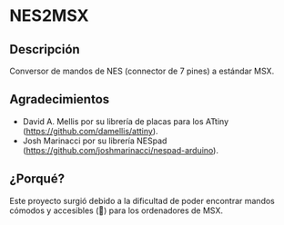 # NES2MSX

## Descripción
Conversor de mandos de NES (connector de 7 pines) a estándar MSX.

## Agradecimientos
- David A. Mellis por su librería de placas para los ATtiny (https://github.com/damellis/attiny).
- Josh Marinacci por su librería NESpad (https://github.com/joshmarinacci/nespad-arduino).

## ¿Porqué?
Este proyecto surgió debido a la dificultad de poder encontrar mandos cómodos y accesibles (🤑) para los ordenadores de MSX.

